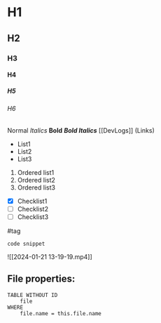 # H1
## H2
### H3
#### H4
##### H5
###### H6
Normal
*Italics*
**Bold**
***Bold Italics***
[[DevLogs]] (Links)

- List1
- List2
- List3

1. Ordered list1
2. Ordered list2
3. Ordered list3

- [x] Checklist1
- [ ] Checklist2
- [ ] Checklist3

#tag

```
code snippet
```

![[2024-01-21 13-19-19.mp4]]

## File properties:

```dataview
TABLE WITHOUT ID
    file
WHERE
    file.name = this.file.name
```